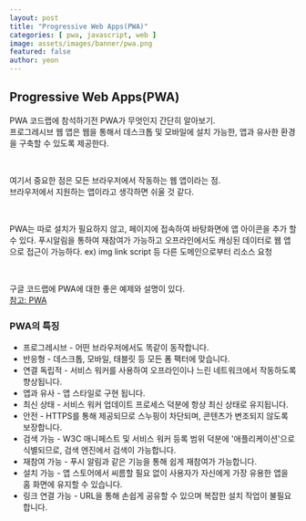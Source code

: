 ```yaml
---
layout: post
title: "Progressive Web Apps(PWA)" 
categories: [ pwa, javascript, web ]
image: assets/images/banner/pwa.png
featured: false
author: yeon
---
```



## Progressive Web Apps(PWA)
PWA 코드랩에 참석하기전 PWA가 무엇인지 간단히 알아보기. <br>
프로그레시브 웹 앱은 웹을 통해서 데스크톱 및 모바일에 설치 가능한, 앱과 유사한 환경을 구축할 수 있도록 제공한다. <br>

<br>

여기서 중요한 점은 모든 브라우저에서 작동하는 웹 앱이라는 점. <br>
브라우저에서 지원하는 앱이라고 생각하면 쉬울 것 같다. <br>

<br>

PWA는 따로 설치가 필요하지 않고, 페이지에 접속하여 바탕화면에 앱 아이콘을 추가 할 수 있다.
푸시알림을 통하여 재참여가 가능하고 오프라인에서도 캐싱된 데이터로 웹 앱으로 접근이 가능하다.
ex) img link script 등 다른 도메인으로부터 리소스 요청 <br>

<br>

구글 코드랩에 PWA에 대한 좋은 예제와 설명이 있다. <br>
[참고: PWA](https://developers.google.com/web/fundamentals/codelabs/your-first-pwapp/?hl=ko) <br>

### PWA의 특징
- 프로그레시브 - 어떤 브라우저에서도 똑같이 동작합니다.
- 반응형 - 데스크톱, 모바일, 태블릿 등 모든 폼 팩터에 맞습니다.
- 연결 독립적 - 서비스 워커를 사용하여 오프라인이나 느린 네트워크에서 작동하도록 향상됩니다.
- 앱과 유사 - 앱 스타일로 구현 됩니다.
- 최신 상태 - 서비스 워커 업데이트 프로세스 덕분에 항상 최신 상태로 유지됩니다.
- 안전 - HTTPS를 통해 제공되므로 스누핑이 차단되며, 콘텐츠가 변조되지 않도록 보장합니다.
- 검색 가능 - W3C 매니페스트 및 서비스 워커 등록 범위 덕분에 '애플리케이션'으로 식별되므로, 검색 엔진에서 검색이 가능합니다.
- 재참여 가능 - 푸시 알림과 같은 기능을 통해 쉽게 재참여가 가능합니다.
- 설치 가능 - 앱 스토어에서 씨름할 필요 없이 사용자가 자신에게 가장 유용한 앱을 홈 화면에 유지할 수 있습니다.
- 링크 연결 가능 - URL을 통해 손쉽게 공유할 수 있으며 복잡한 설치 작업이 불필요합니다.


<br><br><br>